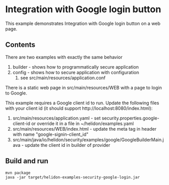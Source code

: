 # Integration with Google login button

This example demonstrates Integration with Google login button on a web page.

## Contents

There are two examples with exactly the same behavior
1. builder - shows how to programmatically secure application
2. config - shows how to secure application with configuration
    1. see src/main/resources/application.conf
    
There is a static web page in src/main/resources/WEB with a page to login to Google.

This example requires a Google client id to run. 
Update the following files with your client id (it should support http://localhost:8080/index.html):
1. src/main/resources/application.yaml - set security.properties.google-client-id or override it in a file in ~/helidon/examples.yaml
2. src/main/resources/WEB/index.html - update the meta tag in header with name "google-signin-client_id"
3. src/main/java/io/helidon/security/examples/google/GoogleBuilderMain.java - update the client id in builder of provider

## Build and run

```shell
mvn package
java -jar target/helidon-examples-security-google-login.jar
```
